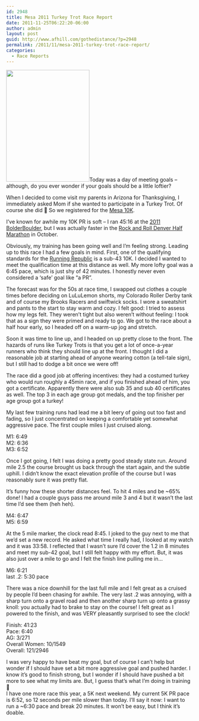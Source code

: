 ```yaml
---
id: 2948
title: Mesa 2011 Turkey Trot Race Report
date: 2011-11-25T06:22:20-06:00
author: admin
layout: post
guid: http://www.afhill.com/gothedistance/?p=2948
permalink: /2011/11/mesa-2011-turkey-trot-race-report/
categories:
  - Race Reports
---
```

[<img src="http://www.afhill.com/gothedistance/wp-content/uploads/2011/11/20111125-143350-224x300.jpg" alt="" title="medal" width="224" height="300" class="alignright size-medium wp-image-2955" />](http://www.afhill.com/gothedistance/wp-content/uploads/2011/11/20111125-143350.jpg)Today was a day of meeting goals &#8211; although, do you ever wonder if your goals should be a little loftier?

When I decided to come visit my parents in Arizona for Thanksgiving, I immediately asked Mom if she wanted to participate in a Turkey Trot. Of course she did 🙂 So we registered for the [Mesa 10K](http://www.active.com/running/mesa-az/mesa-turkey-trot-2011).

I&#8217;ve known for awhile my 10K PR is soft &#8211; I ran 45:16 at the [2011 BolderBoulder](http://www.afhill.com/gothedistance/2011/05/bolder-boulder-2011-race-report/), but I was actually faster in the [Rock and Roll Denver Half Marathon](http://www.afhill.com/gothedistance/2011/10/rock-and-roll-denver-half-marathon-race-report/) in October. 

Obviously, my training has been going well and I&#8217;m feeling strong. Leading up to this race I had a few goals in mind. First, one of the qualifying standards for the [Running Republic](http://www.runningrepublic.com) is a sub-43 10K. I decided I wanted to meet the qualification time at this distance as well. My more lofty goal was a 6:45 pace, which is just shy of 42 minutes. I honestly never even considered a &#8216;safe&#8217; goal like &#8220;a PR&#8221;. 

The forecast was for the 50s at race time, I swapped out clothes a couple times before deciding on LuLuLemon shorts, my Colorado Roller Derby tank and of course my Brooks Racers and swiftwick socks. I wore a sweatshirt and pants to the start to stay warm and cozy. I felt good: I tried to assess how my legs felt. They weren&#8217;t tight but also weren&#8217;t without feeling: I took that as a sign they were primed and ready to go. We got to the race about a half hour early, so I headed off on a warm-up jog and stretch.

Soon it was time to line up, and I headed on up pretty close to the front. The hazards of runs like Turkey Trots is that you get a lot of once-a-year runners who think they should line up at the front. I thought I did a reasonable job at starting ahead of anyone wearing cotton (a tell-tale sign), but I still had to dodge a bit once we were off!

The race did a good job at offering incentives: they had a costumed turkey who would run roughly a 45min race, and if you finished ahead of him, you got a certificate. Apparently there were also sub 35 and sub 40 certificates as well. The top 3 in each age group got medals, and the top finisher per age group got a turkey! 

My last few training runs had lead me a bit leery of going out too fast and fading, so I just concentrated on keeping a comfortable yet somewhat aggressive pace. The first couple miles I just cruised along. 

M1: 6:49  
M2: 6:36  
M3: 6:52

Once I got going, I felt I was doing a pretty good steady state run. Around mile 2.5 the course brought us back through the start again, and the subtle uphill. I didn&#8217;t know the exact elevation profile of the course but I was reasonably sure it was pretty flat. 

It&#8217;s funny how these shorter distances feel. To hit 4 miles and be ~65% done! I had a couple guys pass me around mile 3 and 4 but it wasn&#8217;t the last time I&#8217;d see them (heh heh). 

M4: 6:47  
M5: 6:59

At the 5 mile marker, the clock read 8:45. I joked to the guy next to me that we&#8217;d set a new record. He asked what time I really had, I looked at my watch and it was 33:58. I reflected that I wasn&#8217;t sure I&#8217;d cover the 1.2 in 8 minutes and meet my sub-42 goal, but I still felt happy with my effort. But, it was also just over a mile to go and I felt the finish line pulling me in&#8230;

M6: 6:21  
last .2: 5:30 pace

There was a nice downhill for the last full mile and I felt great as a cruised by people I&#8217;d been chasing for awhile. The very last .2 was annoying, with a sharp turn onto a gravel road and then another sharp turn up onto a grassy knoll: you actually had to brake to stay on the course! I felt great as I powered to the finish, and was VERY pleasantly surprised to see the clock! 

Finish: 41:23  
Pace: 6:40  
AG: 3/271  
Overall Women: 10/1549  
Overall: 121/2946

I was very happy to have beat my goal, but of course I can&#8217;t help but wonder if I should have set a bit more aggressive goal and pushed harder. I know it&#8217;s good to finish strong, but I wonder if I should have pushed a bit more to see what my limits are. But, I guess that&#8217;s what I&#8217;m doing in training 🙂  
I have one more race this year, a 5K next weekend. My current 5K PR pace is 6:52, so 12 seconds per mile slower than today. I&#8217;ll say it now: I want to run a ~6:30 pace and break 20 minutes. It won&#8217;t be easy, but I think it&#8217;s doable.